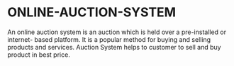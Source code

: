 # ONLINE-AUCTION-SYSTEM
An online auction system is an auction which is held over a pre-installed or internet- based platform. It is a popular method for buying and selling products and services. Auction System helps to customer to sell and buy product in best price.
